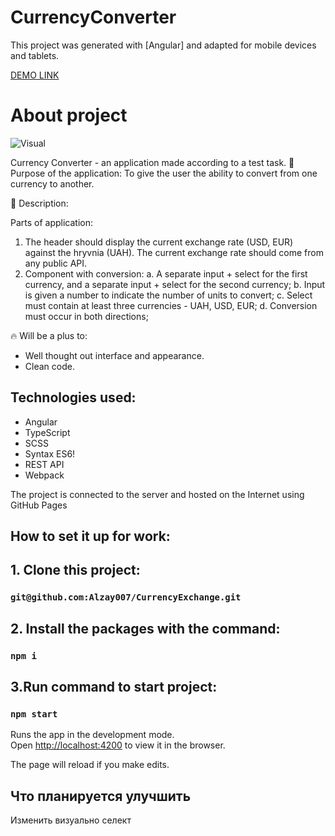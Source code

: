 # CurrencyConverter

This project was generated with [Angular] and adapted for mobile devices and tablets.

[DEMO LINK](https://Alzay007.github.io/CurrencyExchange/)

# About project
![Visual](https://prnt.sc/E3RX_mSRSQQ7) <br />

Currency Converter - an application made according to a test task.
🎯 Purpose of the application: To give the user the ability to convert from one currency to another.

📝 Description:

Parts of application: 
  1. The header should display the current exchange rate (USD, EUR) against the hryvnia (UAH).
     The current exchange rate should come from any public API.
  2. Component with conversion:
    a. A separate input + select for the first currency, and a separate input + select for the second currency;
    b. Input is given a number to indicate the number of units to convert;
    c. Select must contain at least three currencies - UAH, USD, EUR;
    d. Conversion must occur in both directions;

🔥 Will be a plus to:

- Well thought out interface and appearance.
- Clean code.

## Technologies used:
- Angular
- TypeScript
- SCSS
- Syntax ES6!
- REST API
- Webpack

The project is connected to the server and hosted on the Internet using GitHub Pages

## How to set it up for work:

## 1. Clone this project:

### `git@github.com:Alzay007/CurrencyExchange.git`

## 2. Install the packages with the command:

### `npm i`

## 3.Run command to start project:

### `npm start`

Runs the app in the development mode.\
Open [http://localhost:4200](http://localhost:4200) to view it in the browser.

The page will reload if you make edits.

## Что планируется улучшить

Изменить визуально селект
